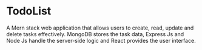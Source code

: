 # TodoList
A Mern stack web application that allows users to create, read, update and delete tasks effectively. MongoDB stores the task data, Express Js and Node Js handle the server-side logic and React provides the user interface.  
